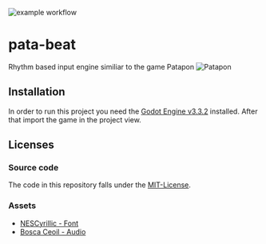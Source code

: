 ![example workflow](https://github.com/distrustME/pata-beat/actions/workflows/build.yml/badge.svg)
# pata-beat
Rhythm based input engine similiar to the game Patapon
![Patapon](https://thumbs.gfycat.com/FemaleEthicalBuck-size_restricted.gif)

## Installation
In order to run this project you need the [Godot Engine v3.3.2](https://godotengine.org/download/windows) installed.
After that import the game in the project view. 

## Licenses
### Source code
The code in this repository falls under the [MIT-License](https://github.com/distrustME/pata-beat/blob/master/LICENSE).

### Assets
* [NESCyrillic - Font](http://www.pentacom.jp/pentacom/bitfontmaker2/gallery/?id=234)
* [Bosca Ceoil - Audio](https://boscaceoil.net/)
